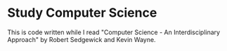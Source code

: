 # Study Computer Science

This is code written while I read "Computer Science - An Interdisciplinary Approach"
by Robert Sedgewick and Kevin Wayne.
